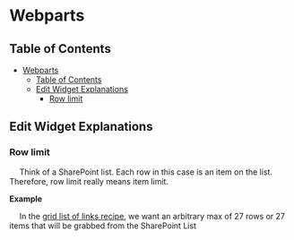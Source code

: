 # Webparts

## Table of Contents
- [Webparts](#webparts)
  - [Table of Contents](#table-of-contents)
  - [Edit Widget Explanations](#edit-widget-explanations)
    - [Row limit](#row-limit)

## Edit Widget Explanations

### Row limit
&emsp; Think of a SharePoint list. Each row in this case is an item on the list. Therefore, row limit really means item limit.

**Example**

&emsp; In the [grid list of links recipe](/recipes/grid_list_of_links), we want an arbitrary max of 27 rows or 27 items that will be grabbed from the SharePoint List
